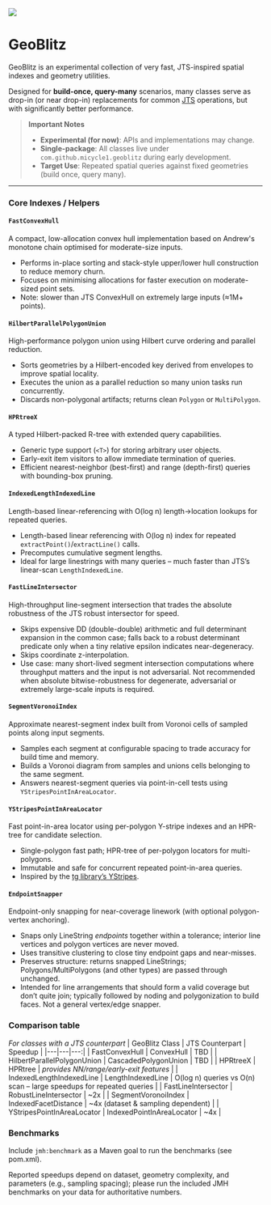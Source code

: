 [![](https://jitpack.io/v/micycle1/GeoBlitz.svg)](https://jitpack.io/#micycle1/GeoBlitz)

# GeoBlitz

GeoBlitz is an experimental collection of very fast, JTS-inspired spatial indexes and geometry utilities.

Designed for **build-once, query-many** scenarios, many classes serve as drop-in (or near drop-in) replacements for common [JTS](https://github.com/locationtech/jts/) operations, but with significantly better performance.

> **Important Notes**  
> - **Experimental (for now)**: APIs and implementations may change.
> - **Single-package**: All classes live under `com.github.micycle1.geoblitz` during early development.
> - **Target Use**: Repeated spatial queries against fixed geometries (build once, query many).

---

### Core Indexes / Helpers

#### `FastConvexHull`
A compact, low-allocation convex hull implementation based on Andrew's monotone chain optimised for moderate-size inputs.
- Performs in-place sorting and stack-style upper/lower hull construction to reduce memory churn.
- Focuses on minimising allocations for faster execution on moderate-sized point sets.
- Note: slower than JTS ConvexHull on extremely large inputs (≈1M+ points).

#### `HilbertParallelPolygonUnion`
High-performance polygon union using Hilbert curve ordering and parallel reduction.
- Sorts geometries by a Hilbert-encoded key derived from envelopes to improve spatial locality.
- Executes the union as a parallel reduction so many union tasks run concurrently.
- Discards non-polygonal artifacts; returns clean `Polygon` or `MultiPolygon`.

#### `HPRtreeX`
A typed Hilbert-packed R-tree with extended query capabilities.
- Generic type support (`<T>`) for storing arbitrary user objects.
- Early-exit item visitors to allow immediate termination of queries.
- Efficient nearest-neighbor (best-first) and range (depth-first) queries with bounding-box pruning.

#### `IndexedLengthIndexedLine`
Length-based linear-referencing with O(log n) length→location lookups for repeated queries.
- Length-based linear referencing with O(log n) index for repeated `extractPoint()`/`extractLine()` calls.
- Precomputes cumulative segment lengths.  
- Ideal for large linestrings with many queries – much faster than JTS’s linear-scan `LengthIndexedLine`.

#### `FastLineIntersector`
High-throughput line-segment intersection that trades the absolute robustness of the JTS robust intersector for speed.
- Skips expensive DD (double-double) arithmetic and full determinant expansion in the common case; falls back to a robust determinant predicate only when a tiny relative epsilon indicates near-degeneracy.
- Skips coordinate z-interpolation.
- Use case: many short-lived segment intersection computations where throughput matters and the input is not adversarial. Not recommended when absolute bitwise-robustness for degenerate, adversarial or extremely large-scale inputs is required.

#### `SegmentVoronoiIndex`
Approximate nearest-segment index built from Voronoi cells of sampled points along input segments.
- Samples each segment at configurable spacing to trade accuracy for build time and memory.
- Builds a Voronoi diagram from samples and unions cells belonging to the same segment.
- Answers nearest-segment queries via point-in-cell tests using `YStripesPointInAreaLocator`.

#### `YStripesPointInAreaLocator`
Fast point-in-area locator using per-polygon Y-stripe indexes and an HPR-tree for candidate selection.
- Single-polygon fast path; HPR-tree of per-polygon locators for multi-polygons.
- Immutable and safe for concurrent repeated point-in-area queries.
- Inspired by the [tg library’s YStripes](https://github.com/tidwall/tg/blob/main/docs/POLYGON_INDEXING.md#ystripes).

#### `EndpointSnapper`
Endpoint-only snapping for near-coverage linework (with optional polygon-vertex anchoring).
- Snaps only LineString *endpoints* together within a tolerance; interior line vertices and polygon vertices are never moved.
- Uses transitive clustering to close tiny endpoint gaps and near-misses.
- Preserves structure: returns snapped LineStrings; Polygons/MultiPolygons (and other types) are passed through unchanged.
- Intended for line arrangements that should form a valid coverage but don’t quite join; typically followed by noding and polygonization to build faces. Not a general vertex/edge snapper.

### Comparison table
*For classes with a JTS counterpart*
| GeoBlitz Class | JTS Counterpart | Speedup |
|---|---|---:|
| FastConvexHull | ConvexHull | TBD |
| HilbertParallelPolygonUnion | CascadedPolygonUnion | TBD |
| HPRtreeX | HPRtree | *provides NN/range/early-exit features* |
| IndexedLengthIndexedLine | LengthIndexedLine | O(log n) queries vs O(n) scan – large speedups for repeated queries |
| FastLineIntersector | RobustLineIntersector | ~2x |
| SegmentVoronoiIndex | IndexedFacetDistance | ~4x (dataset & sampling dependent) |
| YStripesPointInAreaLocator | IndexedPointInAreaLocator | ~4x |


### Benchmarks
Include `jmh:benchmark` as a Maven goal to run the benchmarks (see pom.xml).

Reported speedups depend on dataset, geometry complexity, and parameters (e.g., sampling spacing); please run the included JMH benchmarks on your data for authoritative numbers.
